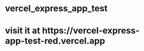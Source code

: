 # vercel_express_app_test

<h1>visit it at <a>https://vercel-express-app-test-red.vercel.app</a> </h1>
